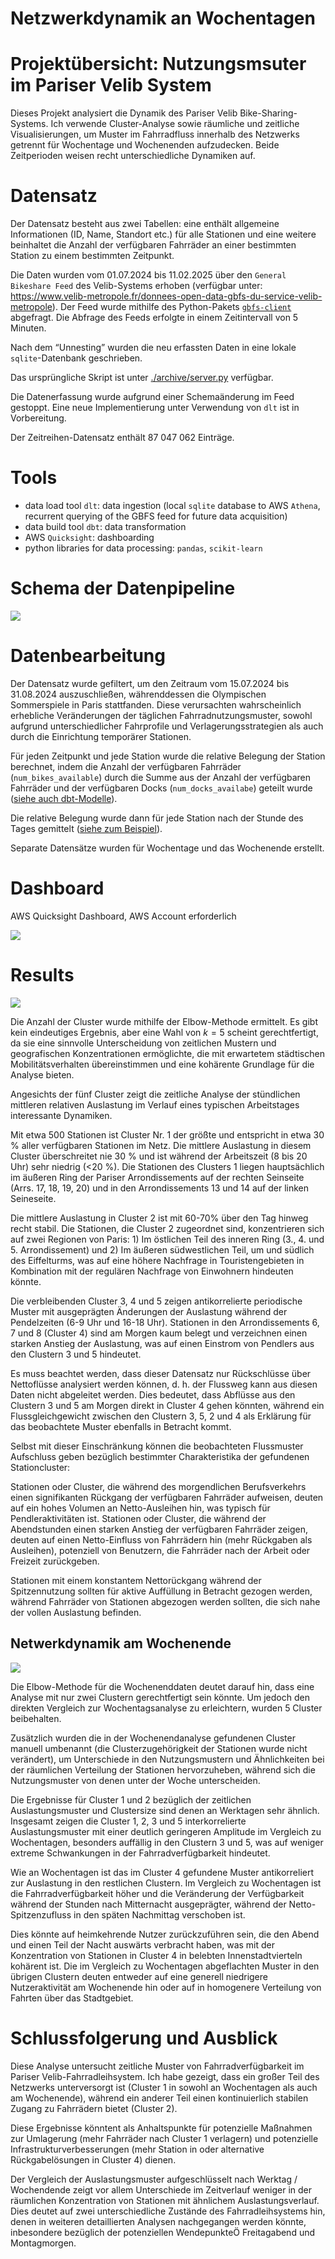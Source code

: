 # Netzwerkdynamik an Wochentagen


# Projektübersicht: Nutzungsmsuter im Pariser Velib System

Dieses Projekt analysiert die Dynamik des Pariser Velib
Bike-Sharing-Systems. Ich verwende Cluster-Analyse sowie räumliche und
zeitliche Visualisierungen, um Muster im Fahrradfluss innerhalb des
Netzwerks getrennt für Wochentage und Wochenenden aufzudecken. Beide
Zeitperioden weisen recht unterschiedliche Dynamiken auf.

# Datensatz

Der Datensatz besteht aus zwei Tabellen: eine enthält allgemeine
Informationen (ID, Name, Standort etc.) für alle Stationen und eine
weitere beinhaltet die Anzahl der verfügbaren Fahrräder an einer
bestimmten Station zu einem bestimmten Zeitpunkt.

Die Daten wurden vom 01.07.2024 bis 11.02.2025 über den
`General Bikeshare Feed` des Velib-Systems erhoben (verfügbar unter:
<https://www.velib-metropole.fr/donnees-open-data-gbfs-du-service-velib-metropole>).
Der Feed wurde mithilfe des Python-Pakets
[`gbfs-client`](https://github.com/jakehadar/bikeshare-client-python)
abgefragt. Die Abfrage des Feeds erfolgte in einem Zeitintervall von 5
Minuten.

Nach dem “Unnesting” wurden die neu erfassten Daten in eine lokale
`sqlite`-Datenbank geschrieben.

Das ursprüngliche Skript ist unter
[./archive/server.py](./archive/server.py) verfügbar.

Die Datenerfassung wurde aufgrund einer Schemaänderung im Feed gestoppt.
Eine neue Implementierung unter Verwendung von `dlt` ist in
Vorbereitung.

Der Zeitreihen-Datensatz enthält 87 047 062 Einträge.

# Tools

- data load tool `dlt`: data ingestion (local `sqlite` database to AWS
  `Athena`, recurrent querying of the GBFS feed for future data
  acquisition)
- data build tool `dbt`: data transformation
- AWS `Quicksight`: dashboarding
- python libraries for data processing: `pandas`, `scikit-learn`

# Schema der Datenpipeline

![](./img/mermaid-diagram-2025-04-27-214223.png)

# Datenbearbeitung

Der Datensatz wurde gefiltert, um den Zeitraum vom 15.07.2024 bis
31.08.2024 auszuschließen, währenddessen die Olympischen Sommerspiele in
Paris stattfanden. Diese verursachten wahrscheinlich erhebliche
Veränderungen der täglichen Fahrradnutzungsmuster, sowohl aufgrund
unterschiedlicher Fahrprofile und Verlagerungsstrategien als auch durch
die Einrichtung temporärer Stationen.

Für jeden Zeitpunkt und jede Station wurde die relative Belegung der
Station berechnet, indem die Anzahl der verfügbaren Fahrräder
(`num_bikes_available`) durch die Summe aus der Anzahl der verfügbaren
Fahrräder und der verfügbaren Docks (`num_docks_availabe`) geteilt wurde
([siehe auch dbt-Modelle](./dbt/athena_/models/)).

Die relative Belegung wurde dann für jede Station nach der Stunde des
Tages gemittelt ([siehe zum
Beispiel](./analysis/paris/rel_avail_weekdays/rel_avail_data.py)).

Separate Datensätze wurden für Wochentage und das Wochenende erstellt.

# Dashboard

AWS Quicksight Dashboard, AWS Account erforderlich

[![](./dashboard.png)](https://eu-central-1.quicksight.aws.amazon.com/sn/accounts/887794525971/dashboards/00415383-4ae1-440b-897c-0f054ed9df20?directory_alias=kantundpeterpan)

# Results

![](readme_ger_files/figure-commonmark/cell-4-output-1.png)

Die Anzahl der Cluster wurde mithilfe der Elbow-Methode ermittelt. Es
gibt kein eindeutiges Ergebnis, aber eine Wahl von $k=5$ scheint
gerechtfertigt, da sie eine sinnvolle Unterscheidung von zeitlichen
Mustern und geografischen Konzentrationen ermöglichte, die mit
erwartetem städtischen Mobilitätsverhalten übereinstimmen und eine
kohärente Grundlage für die Analyse bieten.

Angesichts der fünf Cluster zeigt die zeitliche Analyse der stündlichen
mittleren relativen Auslastung im Verlauf eines typischen Arbeitstages
interessante Dynamiken.

Mit etwa 500 Stationen ist Cluster Nr. 1 der größte und entspricht in
etwa 30 % aller verfügbaren Stationen im Netz. Die mittlere Auslastung
in diesem Cluster überschreitet nie 30 % und ist während der Arbeitszeit
(8 bis 20 Uhr) sehr niedrig (\<20 %). Die Stationen des Clusters 1
liegen hauptsächlich im äußeren Ring der Pariser Arrondissements auf der
rechten Seinseite (Arrs. 17, 18, 19, 20) und in den Arrondissements 13
und 14 auf der linken Seineseite.

Die mittlere Auslastung in Cluster 2 ist mit 60-70% über den Tag hinweg
recht stabil. Die Stationen, die Cluster 2 zugeordnet sind,
konzentrieren sich auf zwei Regionen von Paris: 1) Im östlichen Teil des
inneren Ring (3., 4. und 5. Arrondissement) und 2) Im äußeren
südwestlichen Teil, um und südlich des Eiffelturms, was auf eine höhere
Nachfrage in Touristengebieten in Kombination mit der regulären
Nachfrage von Einwohnern hindeuten könnte.

Die verbleibenden Cluster 3, 4 und 5 zeigen antikorrelierte periodische
Muster mit ausgeprägten Änderungen der Auslastung während der
Pendelzeiten (6-9 Uhr und 16-18 Uhr). Stationen in den Arrondissements
6, 7 und 8 (Cluster 4) sind am Morgen kaum belegt und verzeichnen einen
starken Anstieg der Auslastung, was auf einen Einstrom von Pendlers aus
den Clustern 3 und 5 hindeutet.

Es muss beachtet werden, dass dieser Datensatz nur Rückschlüsse über
Nettoflüsse analysiert werden können, d. h. der Flussweg kann aus diesen
Daten nicht abgeleitet werden. Dies bedeutet, dass Abflüsse aus den
Clustern 3 und 5 am Morgen direkt in Cluster 4 gehen könnten, während
ein Flussgleichgewicht zwischen den Clustern 3, 5, 2 und 4 als Erklärung
für das beobachtete Muster ebenfalls in Betracht kommt.

Selbst mit dieser Einschränkung können die beobachteten Flussmuster
Aufschluss geben bezüglich bestimmter Charakteristika der gefundenen
Stationcluster:

Stationen oder Cluster, die während des morgendlichen Berufsverkehrs
einen signifikanten Rückgang der verfügbaren Fahrräder aufweisen, deuten
auf ein hohes Volumen an Netto-Ausleihen hin, was typisch für
Pendleraktivitäten ist. Stationen oder Cluster, die während der
Abendstunden einen starken Anstieg der verfügbaren Fahrräder zeigen,
deuten auf einen Netto-Einfluss von Fahrrädern hin (mehr Rückgaben als
Ausleihen), potenziell von Benutzern, die Fahrräder nach der Arbeit oder
Freizeit zurückgeben.

Stationen mit einem konstantem Nettorückgang während der Spitzennutzung
sollten für aktive Auffüllung in Betracht gezogen werden, während
Fahrräder von Stationen abgezogen werden sollten, die sich nahe der
vollen Auslastung befinden.

## Netwerkdynamik am Wochenende

![](readme_ger_files/figure-commonmark/cell-6-output-1.png)

Die Elbow-Methode für die Wochenenddaten deutet darauf hin, dass eine
Analyse mit nur zwei Clustern gerechtfertigt sein könnte. Um jedoch den
direkten Vergleich zur Wochentagsanalyse zu erleichtern, wurden 5
Cluster beibehalten.

Zusätzlich wurden die in der Wochenendanalyse gefundenen Cluster manuell
umbenannt (die Clusterzugehörigkeit der Stationen wurde nicht
verändert), um Unterschiede in den Nutzungsmustern und Ähnlichkeiten bei
der räumlichen Verteilung der Stationen hervorzuheben, während sich die
Nutzungsmuster von denen unter der Woche unterscheiden.

Die Ergebnisse für Cluster 1 und 2 bezüglich der zeitlichen
Auslastungsmuster und Clustersize sind denen an Werktagen sehr ähnlich.
Insgesamt zeigen die Cluster 1, 2, 3 und 5 interkorrelierte
Auslastungsmuster mit einer deutlich geringeren Amplitude im Vergleich
zu Wochentagen, besonders auffällig in den Clustern 3 und 5, was auf
weniger extreme Schwankungen in der Fahrradverfügbarkeit hindeutet.

Wie an Wochentagen ist das im Cluster 4 gefundene Muster antikorreliert
zur Auslastung in den restlichen Clustern. Im Vergleich zu Wochentagen
ist die Fahrradverfügbarkeit höher und die Veränderung der Verfügbarkeit
während der Stunden nach Mitternacht ausgeprägter, während der
Netto-Spitzenzufluss in den späten Nachmittag verschoben ist.

Dies könnte auf heimkehrende Nutzer zurückzuführen sein, die den Abend
und einen Teil der Nacht auswärts verbracht haben, was mit der
Konzentration von Stationen in Cluster 4 in belebten Innenstadtvierteln
kohärent ist. Die im Vergleich zu Wochentagen abgeflachten Muster in den
übrigen Clustern deuten entweder auf eine generell niedrigere
Nutzeraktivität am Wochenende hin oder auf in homogenere Verteilung von
Fahrten über das Stadtgebiet.

# Schlussfolgerung und Ausblick

Diese Analyse untersucht zeitliche Muster von Fahrradverfügbarkeit im
Pariser Velib-Fahrradleihsystem. Ich habe gezeigt, dass ein großer Teil
des Netzwerks unterversorgt ist (Cluster 1 in sowohl an Wochentagen als
auch am Wochenende), während ein anderer Teil einen kontinuierlich
stabilen Zugang zu Fahrrädern bietet (Cluster 2).

Diese Ergebnisse könntent als Anhaltspunkte für potenzielle Maßnahmen
zur Umlagerung (mehr Fahrräder nach Cluster 1 verlagern) und potenzielle
Infrastrukturverbesserungen (mehr Station in oder alternative
Rückgabelösungen in Cluster 4) dienen.

Der Vergleich der Auslastungsmuster aufgeschlüsselt nach Werktag /
Wochendende zeigt vor allem Unterschiede im Zeitverlauf weniger in der
räumlichen Konzentration von Stationen mit ähnlichem Auslastungsverlauf.
Dies deutet auf zwei unterschiedliche Zustände des Fahrradleihsystems
hin, denen in weiteren detaillierten Analysen nachgegangen werden
könnte, inbesondere bezüglich der potenziellen WendepunkteÖ Freitagabend
und Montagmorgen.

<!-- # Outlook
&#10;## Occupancy analysis
- per district/city
- correlation with sociodemographic indicators (salary, age, level of education, total population)
- correlation with station elevation
- stratified analysis mechanical/ebikes
- correlation and (lagged) crosscorrelation
- clustering comparison metrics ari, nmi
- banlieue vs. intramuros
- analysis per weekday with emphasis on change points
&#10;## Network structure analysis (solely based on stations)
&#10;- theoretical capacity -->
